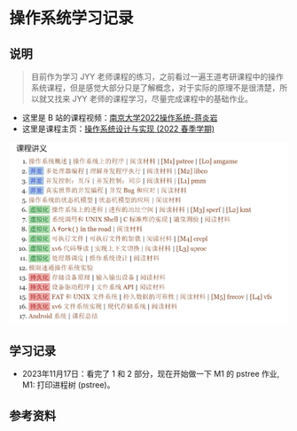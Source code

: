 # 操作系统学习记录


## 说明
> 目前作为学习 JYY 老师课程的练习，之前看过一遍王道考研课程中的操作系统课程，但是感觉大部分只是了解概念，对于实际的原理不是很清楚，所以就又找来 JYY 老师的课程学习，尽量完成课程中的基础作业。


* 这里是 B 站的课程视频：[南京大学2022操作系统-蒋炎岩](https://www.bilibili.com/video/BV1Cm4y1d7Ur/?spm_id_from=333.788&vd_source=60ce9938ee3696b9c3fa6dc847e7d86e) 
* 这里是课程主页：[操作系统设计与实现 (2022 春季学期)](http://jyywiki.cn/OS/2022/)

![网站课程内容](./picture/%E7%BD%91%E7%AB%99%E5%86%85%E5%AE%B9.png )


## 学习记录

* 2023年11月17日：看完了 1 和 2 部分，现在开始做一下 M1 的 pstree 作业, 
M1: 打印进程树 (pstree)。

## 参考资料
